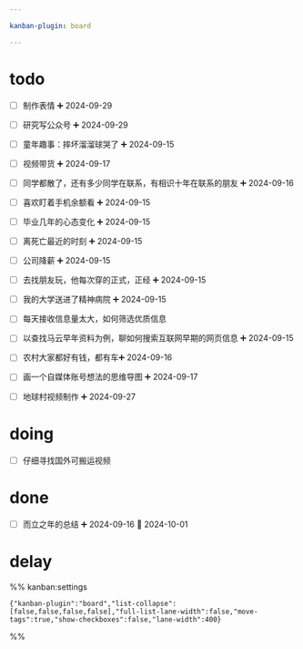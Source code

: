 ```yaml
---

kanban-plugin: board

---
```


# todo

- [ ] 制作表情 ➕ 2024-09-29
- [ ] 研究写公众号 ➕ 2024-09-29
- [ ] 童年趣事：摔坏溜溜球哭了 ➕ 2024-09-15
- [ ] 视频带货 ➕ 2024-09-17
- [ ] 同学都散了，还有多少同学在联系，有相识十年在联系的朋友 ➕ 2024-09-16
- [ ] 喜欢盯着手机余额看 ➕ 2024-09-15
- [ ] 毕业几年的心态变化 ➕ 2024-09-15
- [ ] 离死亡最近的时刻 ➕ 2024-09-15
- [ ] 公司降薪 ➕ 2024-09-15
- [ ] 去找朋友玩，他每次穿的正式，正经 ➕ 2024-09-15
- [ ] 我的大学送进了精神病院 ➕ 2024-09-15
- [ ] 每天接收信息量太大，如何筛选优质信息
- [ ] 以查找马云早年资料为例，聊如何搜索互联网早期的网页信息 ➕ 2024-09-15
- [ ] 农村大家都好有钱，都有车➕ 2024-09-16
- [ ] 画一个自媒体账号想法的思维导图 ➕ 2024-09-17
- [ ] 地球村视频制作 ➕ 2024-09-27


# doing

- [ ] 仔细寻找国外可搬运视频


# done

- [ ] 而立之年的总结 ➕ 2024-09-16 📅 2024-10-01


# delay





%% kanban:settings
```
{"kanban-plugin":"board","list-collapse":[false,false,false,false],"full-list-lane-width":false,"move-tags":true,"show-checkboxes":false,"lane-width":400}
```
%%